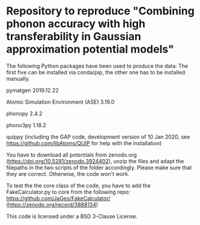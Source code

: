 # Repository to reproduce "Combining phonon accuracy with high transferability in Gaussian approximation potential models"

The following Python packages have been used to produce the data: 
The first five can be installed via conda/pip, the other one has to be installed manually.

pymatgen 2019.12.22

Atomic  Simulation  Environment  (ASE) 3.19.0

phonopy 2.4.2

phono3py 1.18.2

quippy (including  the  GAP  code,  development  version  of  10  Jan 2020, see https://github.com/libAtoms/QUIP for help with the installation)

You have to download all potentials from zenodo.org (https://doi.org/10.5281/zenodo.3924402), unzip the files and adapt the filepaths in the two scripts of the folder accordingly. Please make sure that they are correct. Otherwise, the code won't work.

To test the the core class of the code, you have to add the FakeCalculator.py to core from the following repo: https://github.com/JaGeo/FakeCalculator/ (https://zenodo.org/record/3888134)

This code is licensed under a BSD 3-Clause License. 
